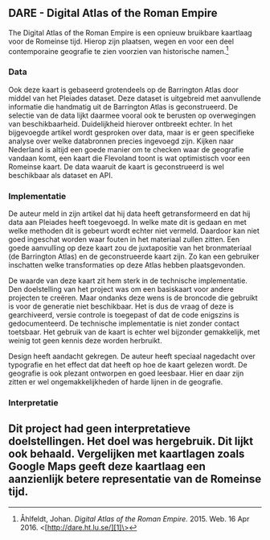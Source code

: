 ## DARE - Digital Atlas of the Roman Empire

The Digital Atlas of the Roman Empire is een opnieuw bruikbare kaartlaag voor de Romeinse tijd. Hierop zijn plaatsen, wegen en voor een deel contemporaine geografie te zien voorzien van historische namen.[^1]

### Data

Ook deze kaart is gebaseerd grotendeels op de Barrington Atlas door middel van het Pleiades dataset. Deze dataset is uitgebreid met aanvullende informatie die handmatig uit de Barrington Atlas is geconstrueerd. De selectie van de data lijkt daarmee vooral ook te berusten op overwegingen van beschikbaarheid. Duidelijkheid hierover ontbreekt echter. In het bijgevoegde artikel wordt gesproken over data, maar is er geen specifieke analyse over welke databronnen precies ingevoegd zijn. Kijken naar Nederland is altijd een goede manier om te checken waar de geografie vandaan komt, een kaart die Flevoland toont is wat optimistisch voor een Romeinse kaart. De data waaruit de kaart is geconstrueerd is wel beschikbaar als dataset en API.

### Implementatie

De auteur meld in zijn artikel dat hij data heeft getransformeerd en dat hij data aan Pleiades heeft toegevoegd. In welke mate dit is gedaan en met welke methoden dit is gebeurt wordt echter niet vermeld. Daardoor kan niet goed ingeschat worden waar fouten in het materiaal zullen zitten. Een goede aanvulling op deze kaart zou de juxtapositie van het bronmateriaal (de Barrington Atlas) en de geconstrueerde kaart zijn. Zo kan een gebruiker inschatten welke transformaties op deze Atlas hebben plaatsgevonden. 

De waarde van deze kaart zit hem sterk in de technische implementatie. Den doelstelling van het project was om een basiskaart voor andere projecten te creëren. Maar ondanks deze wens is de broncode die gebruikt is voor de generatie niet beschikbaar. Het is dus de vraag of deze is gearchiveerd, versie controle is toegepast of dat de code enigszins is gedocumenteerd. De technische implementatie is niet zonder contact toetsbaar. Het gebruik van de kaart is echter wel bijzonder gemakkelijk, met weinig tot geen kennis deze worden herbruikt.

Design heeft aandacht gekregen. De auteur heeft speciaal nagedacht over typografie en het effect dat dat heeft op hoe de kaart gelezen wordt. De geografie is ook plezant ontworpen en goed leesbaar. Hier en daar zijn zitten er wel ongemakkelijkheden of harde lijnen in de geografie.

### Interpretatie

Dit project had geen interpretatieve doelstellingen. Het doel was hergebruik. Dit lijkt ook behaald. Vergelijken met kaartlagen zoals Google Maps geeft deze kaartlaag een aanzienlijk betere representatie van de Romeinse tijd.
---- 

[^1]:	Åhlfeldt, Johan. *Digital Atlas of the Roman Empire.* 2015. Web. 16 Apr 2016. \<[http://dare.ht.lu.se/][1]\>

[1]:	http://dare.ht.lu.se/